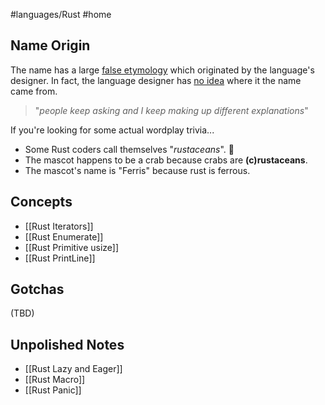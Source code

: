 #languages/Rust #home 
## Name Origin
The name has a large [false etymology](https://en.wikipedia.org/wiki/False_etymology) which originated by the language's designer. In fact, the language designer has [no idea](https://www.reddit.com/r/rust/comments/27jvdt/internet_archaeology_the_definitive_endall_source/) where it the name came from.

> "*people keep asking and I keep making up different explanations*"

If you're looking for some actual wordplay trivia...
- Some Rust coders call themselves "*rustaceans*". 🦀
- The mascot happens to be a crab because crabs are **(c)rustaceans**.
- The mascot's name is "Ferris" because rust is ferrous.
## Concepts
* [[Rust Iterators]]
* [[Rust Enumerate]]
* [[Rust Primitive usize]]
* [[Rust PrintLine]]
## Gotchas
(TBD)
## Unpolished Notes
* [[Rust Lazy and Eager]]
* [[Rust Macro]]
* [[Rust Panic]]